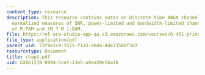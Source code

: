 ```yaml
---
content_type: resource
description: This resource contains notes on Discrete-time AWGN channel model, two
  normalized measures of SNR, power-limited and bandwidth-limited channels, and performance
  of M-PAM and (M ? M )-QAM.
file: https://ol-ocw-studio-app-qa.s3.amazonaws.com/courses/6-451-principles-of-digital-communication-ii-spring-2005/b286123989945cef13e5a9aa20e56a18_chap4.pdf
file_type: application/pdf
parent_uid: 73f9a1c9-1575-f1a3-abda-44e7358df3a2
resourcetype: Document
title: chap4.pdf
uid: b2861239-8994-5cef-13e5-a9aa20e56a18
---
```

